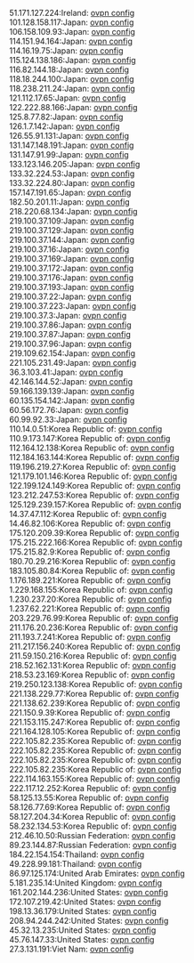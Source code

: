 51.171.127.224:Ireland: [ovpn config](vpn/51_171_127_224.ovpn)  
101.128.158.117:Japan: [ovpn config](vpn/101_128_158_117.ovpn)  
106.158.109.93:Japan: [ovpn config](vpn/106_158_109_93.ovpn)  
114.151.94.164:Japan: [ovpn config](vpn/114_151_94_164.ovpn)  
114.16.19.75:Japan: [ovpn config](vpn/114_16_19_75.ovpn)  
115.124.138.186:Japan: [ovpn config](vpn/115_124_138_186.ovpn)  
116.82.144.18:Japan: [ovpn config](vpn/116_82_144_18.ovpn)  
118.18.244.100:Japan: [ovpn config](vpn/118_18_244_100.ovpn)  
118.238.211.24:Japan: [ovpn config](vpn/118_238_211_24.ovpn)  
121.112.17.65:Japan: [ovpn config](vpn/121_112_17_65.ovpn)  
122.222.88.166:Japan: [ovpn config](vpn/122_222_88_166.ovpn)  
125.8.77.82:Japan: [ovpn config](vpn/125_8_77_82.ovpn)  
126.1.7.142:Japan: [ovpn config](vpn/126_1_7_142.ovpn)  
126.55.91.131:Japan: [ovpn config](vpn/126_55_91_131.ovpn)  
131.147.148.191:Japan: [ovpn config](vpn/131_147_148_191.ovpn)  
131.147.91.99:Japan: [ovpn config](vpn/131_147_91_99.ovpn)  
133.123.146.205:Japan: [ovpn config](vpn/133_123_146_205.ovpn)  
133.32.224.53:Japan: [ovpn config](vpn/133_32_224_53.ovpn)  
133.32.224.80:Japan: [ovpn config](vpn/133_32_224_80.ovpn)  
157.147.191.65:Japan: [ovpn config](vpn/157_147_191_65.ovpn)  
182.50.201.11:Japan: [ovpn config](vpn/182_50_201_11.ovpn)  
218.220.68.134:Japan: [ovpn config](vpn/218_220_68_134.ovpn)  
219.100.37.109:Japan: [ovpn config](vpn/219_100_37_109.ovpn)  
219.100.37.129:Japan: [ovpn config](vpn/219_100_37_129.ovpn)  
219.100.37.144:Japan: [ovpn config](vpn/219_100_37_144.ovpn)  
219.100.37.16:Japan: [ovpn config](vpn/219_100_37_16.ovpn)  
219.100.37.169:Japan: [ovpn config](vpn/219_100_37_169.ovpn)  
219.100.37.172:Japan: [ovpn config](vpn/219_100_37_172.ovpn)  
219.100.37.176:Japan: [ovpn config](vpn/219_100_37_176.ovpn)  
219.100.37.193:Japan: [ovpn config](vpn/219_100_37_193.ovpn)  
219.100.37.22:Japan: [ovpn config](vpn/219_100_37_22.ovpn)  
219.100.37.223:Japan: [ovpn config](vpn/219_100_37_223.ovpn)  
219.100.37.3:Japan: [ovpn config](vpn/219_100_37_3.ovpn)  
219.100.37.86:Japan: [ovpn config](vpn/219_100_37_86.ovpn)  
219.100.37.87:Japan: [ovpn config](vpn/219_100_37_87.ovpn)  
219.100.37.96:Japan: [ovpn config](vpn/219_100_37_96.ovpn)  
219.109.62.154:Japan: [ovpn config](vpn/219_109_62_154.ovpn)  
221.105.231.49:Japan: [ovpn config](vpn/221_105_231_49.ovpn)  
36.3.103.41:Japan: [ovpn config](vpn/36_3_103_41.ovpn)  
42.146.144.52:Japan: [ovpn config](vpn/42_146_144_52.ovpn)  
59.166.139.139:Japan: [ovpn config](vpn/59_166_139_139.ovpn)  
60.135.154.142:Japan: [ovpn config](vpn/60_135_154_142.ovpn)  
60.56.172.76:Japan: [ovpn config](vpn/60_56_172_76.ovpn)  
60.99.92.33:Japan: [ovpn config](vpn/60_99_92_33.ovpn)  
110.14.0.51:Korea Republic of: [ovpn config](vpn/110_14_0_51.ovpn)  
110.9.173.147:Korea Republic of: [ovpn config](vpn/110_9_173_147.ovpn)  
112.164.12.138:Korea Republic of: [ovpn config](vpn/112_164_12_138.ovpn)  
112.184.163.144:Korea Republic of: [ovpn config](vpn/112_184_163_144.ovpn)  
119.196.219.27:Korea Republic of: [ovpn config](vpn/119_196_219_27.ovpn)  
121.179.101.146:Korea Republic of: [ovpn config](vpn/121_179_101_146.ovpn)  
122.199.124.149:Korea Republic of: [ovpn config](vpn/122_199_124_149.ovpn)  
123.212.247.53:Korea Republic of: [ovpn config](vpn/123_212_247_53.ovpn)  
125.129.239.157:Korea Republic of: [ovpn config](vpn/125_129_239_157.ovpn)  
14.37.47.112:Korea Republic of: [ovpn config](vpn/14_37_47_112.ovpn)  
14.46.82.106:Korea Republic of: [ovpn config](vpn/14_46_82_106.ovpn)  
175.120.209.39:Korea Republic of: [ovpn config](vpn/175_120_209_39.ovpn)  
175.215.222.166:Korea Republic of: [ovpn config](vpn/175_215_222_166.ovpn)  
175.215.82.9:Korea Republic of: [ovpn config](vpn/175_215_82_9.ovpn)  
180.70.29.216:Korea Republic of: [ovpn config](vpn/180_70_29_216.ovpn)  
183.105.80.84:Korea Republic of: [ovpn config](vpn/183_105_80_84.ovpn)  
1.176.189.221:Korea Republic of: [ovpn config](vpn/1_176_189_221.ovpn)  
1.229.168.155:Korea Republic of: [ovpn config](vpn/1_229_168_155.ovpn)  
1.230.237.20:Korea Republic of: [ovpn config](vpn/1_230_237_20.ovpn)  
1.237.62.221:Korea Republic of: [ovpn config](vpn/1_237_62_221.ovpn)  
203.229.76.99:Korea Republic of: [ovpn config](vpn/203_229_76_99.ovpn)  
211.176.20.236:Korea Republic of: [ovpn config](vpn/211_176_20_236.ovpn)  
211.193.7.241:Korea Republic of: [ovpn config](vpn/211_193_7_241.ovpn)  
211.217.156.240:Korea Republic of: [ovpn config](vpn/211_217_156_240.ovpn)  
211.59.150.216:Korea Republic of: [ovpn config](vpn/211_59_150_216.ovpn)  
218.52.162.131:Korea Republic of: [ovpn config](vpn/218_52_162_131.ovpn)  
218.53.23.169:Korea Republic of: [ovpn config](vpn/218_53_23_169.ovpn)  
219.250.123.138:Korea Republic of: [ovpn config](vpn/219_250_123_138.ovpn)  
221.138.229.77:Korea Republic of: [ovpn config](vpn/221_138_229_77.ovpn)  
221.138.62.239:Korea Republic of: [ovpn config](vpn/221_138_62_239.ovpn)  
221.150.9.39:Korea Republic of: [ovpn config](vpn/221_150_9_39.ovpn)  
221.153.115.247:Korea Republic of: [ovpn config](vpn/221_153_115_247.ovpn)  
221.164.128.105:Korea Republic of: [ovpn config](vpn/221_164_128_105.ovpn)  
222.105.82.235:Korea Republic of: [ovpn config](vpn/222_105_82_235.ovpn)  
222.105.82.235:Korea Republic of: [ovpn config](vpn/222_105_82_235.ovpn)  
222.105.82.235:Korea Republic of: [ovpn config](vpn/222_105_82_235.ovpn)  
222.105.82.235:Korea Republic of: [ovpn config](vpn/222_105_82_235.ovpn)  
222.114.163.155:Korea Republic of: [ovpn config](vpn/222_114_163_155.ovpn)  
222.117.12.252:Korea Republic of: [ovpn config](vpn/222_117_12_252.ovpn)  
58.125.13.55:Korea Republic of: [ovpn config](vpn/58_125_13_55.ovpn)  
58.126.77.69:Korea Republic of: [ovpn config](vpn/58_126_77_69.ovpn)  
58.127.204.34:Korea Republic of: [ovpn config](vpn/58_127_204_34.ovpn)  
58.232.134.53:Korea Republic of: [ovpn config](vpn/58_232_134_53.ovpn)  
212.46.10.50:Russian Federation: [ovpn config](vpn/212_46_10_50.ovpn)  
89.23.144.87:Russian Federation: [ovpn config](vpn/89_23_144_87.ovpn)  
184.22.154.154:Thailand: [ovpn config](vpn/184_22_154_154.ovpn)  
49.228.99.181:Thailand: [ovpn config](vpn/49_228_99_181.ovpn)  
86.97.125.174:United Arab Emirates: [ovpn config](vpn/86_97_125_174.ovpn)  
5.181.235.14:United Kingdom: [ovpn config](vpn/5_181_235_14.ovpn)  
161.202.144.236:United States: [ovpn config](vpn/161_202_144_236.ovpn)  
172.107.219.42:United States: [ovpn config](vpn/172_107_219_42.ovpn)  
198.13.36.179:United States: [ovpn config](vpn/198_13_36_179.ovpn)  
208.94.244.242:United States: [ovpn config](vpn/208_94_244_242.ovpn)  
45.32.13.235:United States: [ovpn config](vpn/45_32_13_235.ovpn)  
45.76.147.33:United States: [ovpn config](vpn/45_76_147_33.ovpn)  
27.3.131.191:Viet Nam: [ovpn config](vpn/27_3_131_191.ovpn)  
